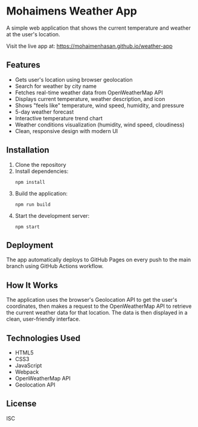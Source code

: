 # Mohaimens Weather App

A simple web application that shows the current temperature and weather at the user's location.

Visit the live app at: https://mohaimenhasan.github.io/weather-app

## Features

- Gets user's location using browser geolocation
- Search for weather by city name
- Fetches real-time weather data from OpenWeatherMap API
- Displays current temperature, weather description, and icon
- Shows "feels like" temperature, wind speed, humidity, and pressure
- 5-day weather forecast
- Interactive temperature trend chart
- Weather conditions visualization (humidity, wind speed, cloudiness)
- Clean, responsive design with modern UI

## Installation

1. Clone the repository
2. Install dependencies:
   ```
   npm install
   ```
3. Build the application:
   ```
   npm run build
   ```
4. Start the development server:
   ```
   npm start
   ```

## Deployment

The app automatically deploys to GitHub Pages on every push to the main branch using GitHub Actions workflow.

## How It Works

The application uses the browser's Geolocation API to get the user's coordinates, then makes a request to the OpenWeatherMap API to retrieve the current weather data for that location. The data is then displayed in a clean, user-friendly interface.

## Technologies Used

- HTML5
- CSS3
- JavaScript
- Webpack
- OpenWeatherMap API
- Geolocation API

## License

ISC